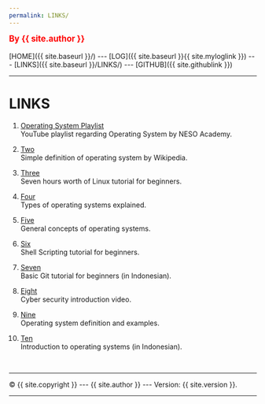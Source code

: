 ```yaml
---
permalink: LINKS/
---
```

<span style="color:red; font-weight:bold; font-size:larger;">By {{ site.author }}</span>
<br><br>
[HOME]({{ site.baseurl }}/) ---
[LOG]({{ site.baseurl }}{{ site.myloglink }}) ---
[LINKS]({{ site.baseurl }}/LINKS/) ---
[GITHUB]({{ site.githublink }})
<br>
<hr>

# LINKS

1. [Operating System Playlist](https://www.youtube.com/playlist?list=PLBlnK6fEyqRiVhbXDGLXDk_OQAeuVcp2O)<br>
YouTube playlist regarding Operating System by NESO Academy.

2. [Two](https://simple.wikipedia.org/wiki/Operating_system)<br>
Simple definition of operating system by Wikipedia.

3. [Three](https://youtu.be/wBp0Rb-ZJak)<br>
Seven hours worth of Linux tutorial for beginners.

4. [Four](https://edu.gcfglobal.org/en/computerbasics/understanding-operating-systems/1/)<br>
Types of operating systems explained.

5. [Five](https://youtu.be/9GDX-IyZ_C8)<br>
General concepts of operating systems.

6. [Six](https://youtu.be/GtovwKDemnI)<br>
Shell Scripting tutorial for beginners.

7. [Seven](https://youtu.be/fQbTeNX1mvM)<br>
Basic Git tutorial for beginners (in Indonesian).

8. [Eight](https://youtu.be/U_P23SqJaDc)<br>
Cyber security introduction video.

9. [Nine](https://www.lifewire.com/operating-systems-2625912)<br>
Operating system definition and examples.

10. [Ten](https://youtu.be/yxtvwVUuIqk)<br>
Introduction to operating systems (in Indonesian).

<br>
<hr>
&copy; {{ site.copyright }} --- {{ site.author }} --- Version: {{ site.version }}.
<hr>
<br>
